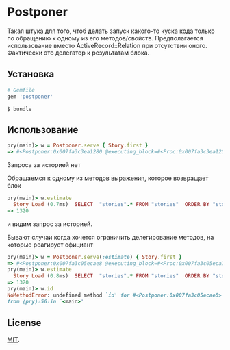 # Postponer

Такая штука для того, чтоб делать запуск какого-то куска кода только по обращению к одному из его методов/свойств. Предполагается использование вместо ActiveRecord::Relation при отсутствии оного. Фактически это делегатор к результатам блока.

## Установка

```ruby
# Gemfile
gem 'postponer'
```

```
$ bundle
```

## Использование

```ruby
pry(main)> w = Postponer.serve { Story.first }
=> #<Postponer:0x007fa3c3ea1280 @executing_block=#<Proc:0x007fa3c3ea1208@(pry):42>>
```
Запроса за историей нет

Обращаемся к одному из методов выражения, которое возвращает блок
```ruby
pry(main)> w.estimate
  Story Load (0.7ms)  SELECT  "stories".* FROM "stories"  ORDER BY "stories"."id" ASC LIMIT 1
=> 1320
```
и видим запрос за историей.

Бывают случаи когда хочется ограничить делегирование методов, на которые реагирует официант

```ruby
pry(main)> w = Postponer.serve(:estimate) { Story.first }
=> #<Postponer:0x007fa3c05ecae8 @executing_block=#<Proc:0x007fa3c05eca20@(pry):54>>
pry(main)> w.estimate
  Story Load (0.8ms)  SELECT  "stories".* FROM "stories"  ORDER BY "stories"."id" ASC LIMIT 1
=> 1320
pry(main)> w.id
NoMethodError: undefined method `id' for #<Postponer:0x007fa3c05ecae8>
from (pry):56:in `<main>'
```

## License

[MIT](http://opensource.org/licenses/MIT).

